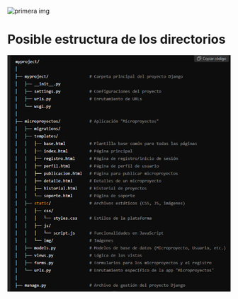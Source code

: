 ![primera img](https://tiempodenoticias.com.co/wp-content/uploads/2018/10/Corredor.jpg)

# Posible estructura de los directorios

![segunda img](/sc.png)